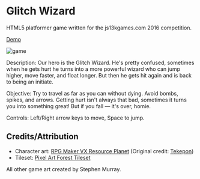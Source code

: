 # Glitch Wizard

HTML5 platformer game written for the js13kgames.com 2016 competition.

[Demo](https://s3.amazonaws.com/spmurraydata/glitchwizard.html)

![game](http://i.imgur.com/0PDRR4x.jpg)

Description: Our hero is the Glitch Wizard. He's pretty confused, sometimes when
he gets hurt he turns into a more powerful wizard who can jump higher, move faster, and float longer. But then he gets hit again and is back to being an initiate.

Objective: Try to travel as far as you can without dying. Avoid bombs, spikes, and arrows. Getting hurt isn't always that bad, sometimes it turns you into something great! But if you fall — it's over, homie.

Controls: Left/Right arrow keys to move, Space to jump.

## Credits/Attribution

- Character art: [RPG Maker VX Resource Planet](https://vxresource.wordpress.com/2010/03/29/o-mai-gaad-its-an-update/) (Original credit: [Tekepon](https://web.archive.org/web/20130115210031/http://www.tekepon.net/fsm/))
- Tileset: [Pixel Art Forest Tileset](https://www.gamedevmarket.net/asset/pixel-art-forest-tileset-platforms-5911/)

All other game art created by Stephen Murray.
